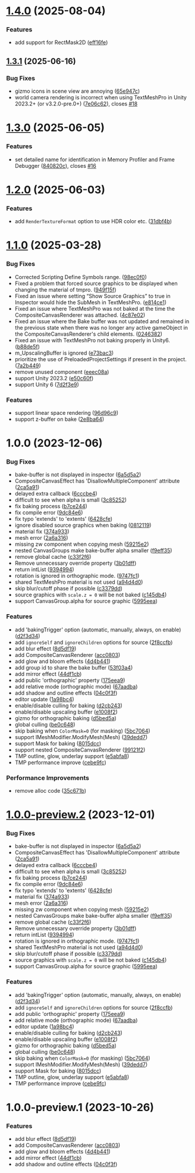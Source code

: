 # [1.4.0](https://github.com/mob-sakai/CompositeCanvasRenderer/compare/1.3.1...1.4.0) (2025-08-04)


### Features

* add support for RectMask2D ([eff16fe](https://github.com/mob-sakai/CompositeCanvasRenderer/commit/eff16fe17d58a2aed405f80ba3520801cd0256b5))

## [1.3.1](https://github.com/mob-sakai/CompositeCanvasRenderer/compare/1.3.0...1.3.1) (2025-06-16)


### Bug Fixes

* gizmo icons in scene view are annoying ([65e947c](https://github.com/mob-sakai/CompositeCanvasRenderer/commit/65e947cb4d5e2f87be96c503531649317b2259b7))
* world camera rendering is incorrect when using TextMeshPro in Unity 2023.2+ (or v3.2.0-pre.0+) ([7e06c62](https://github.com/mob-sakai/CompositeCanvasRenderer/commit/7e06c6275abb672e58363e3019069874759ac54e)), closes [#18](https://github.com/mob-sakai/CompositeCanvasRenderer/issues/18)

# [1.3.0](https://github.com/mob-sakai/CompositeCanvasRenderer/compare/1.2.0...1.3.0) (2025-06-05)


### Features

* set detailed name for identification in Memory Profiler and Frame Debugger ([840820c](https://github.com/mob-sakai/CompositeCanvasRenderer/commit/840820c31e163241def1ac6d39ed8ac72beac86a)), closes [#16](https://github.com/mob-sakai/CompositeCanvasRenderer/issues/16)

# [1.2.0](https://github.com/mob-sakai/CompositeCanvasRenderer/compare/1.1.0...1.2.0) (2025-06-03)


### Features

* add `RenderTextureFormat` option to use HDR color etc. ([31dbf4b](https://github.com/mob-sakai/CompositeCanvasRenderer/commit/31dbf4b9c4c307c97b557c812deb0b5518ae3da0))

# [1.1.0](https://github.com/mob-sakai/CompositeCanvasRenderer/compare/1.0.0...1.1.0) (2025-03-28)


### Bug Fixes

* Corrected Scripting Define Symbols range. ([98ec0f0](https://github.com/mob-sakai/CompositeCanvasRenderer/commit/98ec0f0ceab791ce28d5221bae010435c364546d))
* Fixed a problem that forced source graphics to be displayed when changing the material of tmpro. ([949f15f](https://github.com/mob-sakai/CompositeCanvasRenderer/commit/949f15f12974c2df114658581724e702912ea88c))
* Fixed an issue where setting “Show Source Graphics” to true in Inspector would hide the SubMesh in TextMeshPro. ([e814ce1](https://github.com/mob-sakai/CompositeCanvasRenderer/commit/e814ce1de169eec28a7ed6037f8746fe0aa65a4a))
* Fixed an issue where TextMeshPro was not baked at the time the CompositeCanvasRenderer was attached. ([4c87e02](https://github.com/mob-sakai/CompositeCanvasRenderer/commit/4c87e028403a1b8b8aa6ddcf35f1f57164afc4f7))
* Fixed an issue where the Bake buffer was not updated and remained in the previous state when there was no longer any active gameObject in the CompositeCanvasRenderer's child elements. ([0246382](https://github.com/mob-sakai/CompositeCanvasRenderer/commit/02463828a6e41195b20315a96ecd9e536af95c91))
* Fixed an issue with TextMeshPro not baking properly in Unity6. ([b88de5f](https://github.com/mob-sakai/CompositeCanvasRenderer/commit/b88de5f46e8c7309e92f730354c81716bb9a4678))
* m_UpscalingBuffer is ignored ([e73bac3](https://github.com/mob-sakai/CompositeCanvasRenderer/commit/e73bac380f5679284b0cd00cacbbdfff5f51a5bd))
* prioritize the use of PreloadedProjectSettings if present in the project. ([7a2b449](https://github.com/mob-sakai/CompositeCanvasRenderer/commit/7a2b449084f06c78b49720ade618287f87f074c2))
* remove unused component ([eeec08a](https://github.com/mob-sakai/CompositeCanvasRenderer/commit/eeec08ad1193f4d92847553e331697e249645172))
* support Unity 2023.2 ([e50c60f](https://github.com/mob-sakai/CompositeCanvasRenderer/commit/e50c60fb575926fe2692a509b3f391cf064de0bd))
* support Unity 6 ([7d2f3e9](https://github.com/mob-sakai/CompositeCanvasRenderer/commit/7d2f3e9a5f93ac671f753a6426a522fd746c3f9b))


### Features

* support linear space rendering ([96d96c9](https://github.com/mob-sakai/CompositeCanvasRenderer/commit/96d96c9ab0a646c206838434749d3a62b738bcd9))
* support z-buffer on bake ([2e8ba64](https://github.com/mob-sakai/CompositeCanvasRenderer/commit/2e8ba6477ea293c7de7e827919110d2f71ae9f50))

# 1.0.0 (2023-12-06)


### Bug Fixes

* bake-buffer is not displayed in inspector ([6a5d5a2](https://github.com/mob-sakai/CompositeCanvasRenderer/commit/6a5d5a2d91756878603c58dfd248de724c927e75))
* CompositeCanvasEffect has 'DisallowMultipleComponent' attribute ([2ca5a91](https://github.com/mob-sakai/CompositeCanvasRenderer/commit/2ca5a913d51aae03411620b99455de0f0bd22cf2))
* delayed extra callback ([6cccbe4](https://github.com/mob-sakai/CompositeCanvasRenderer/commit/6cccbe48906a7cf95cbc61c2cec07e5eb554418d))
* difficult to see when alpha is small ([3c85252](https://github.com/mob-sakai/CompositeCanvasRenderer/commit/3c852525fc3119e3b2df4884e73964df5bd46312))
* fix baking process ([b7ce244](https://github.com/mob-sakai/CompositeCanvasRenderer/commit/b7ce2445bd29f5cafd61b222f026bb95ad79508c))
* fix compile error ([9dc84e6](https://github.com/mob-sakai/CompositeCanvasRenderer/commit/9dc84e6ddfffde56b627b64d15b3150987ed4cb0))
* fix typo 'extends' to 'extents' ([6428cfe](https://github.com/mob-sakai/CompositeCanvasRenderer/commit/6428cfe3173fb0bbb4ed8bd4c4d76d1e182e5123))
* ignore disabled source graphics when baking ([0812119](https://github.com/mob-sakai/CompositeCanvasRenderer/commit/081211929ae47e320015bc9b7fa58663b4b9617b))
* material fix ([374a933](https://github.com/mob-sakai/CompositeCanvasRenderer/commit/374a933d1d686de3b50aa6aac80e6c29580663a4))
* mesh error ([2a6a316](https://github.com/mob-sakai/CompositeCanvasRenderer/commit/2a6a316edb1ff41f9793e1e9b064674775d14179))
* missing zw component when copying mesh ([59215e2](https://github.com/mob-sakai/CompositeCanvasRenderer/commit/59215e2d9fdf13aa615a5e2a8c3583c7b60b552f))
* nested CanvasGroups make bake-buffer alpha smaller ([f9eff35](https://github.com/mob-sakai/CompositeCanvasRenderer/commit/f9eff35d7396faf381df1b3a407d63fd3ea91386))
* remove global cache ([c33f2f6](https://github.com/mob-sakai/CompositeCanvasRenderer/commit/c33f2f636c4b96e94c27a413bbcf6ce71d99beb7))
* Remove unnecessary override property ([3b01dff](https://github.com/mob-sakai/CompositeCanvasRenderer/commit/3b01dff90f026dd29260d28b40976bf2735c522c))
* return intList ([9394994](https://github.com/mob-sakai/CompositeCanvasRenderer/commit/939499495eebd52a16341d66daec552bf6c5dcf0))
* rotation is ignored in orthographic mode. ([9747fc1](https://github.com/mob-sakai/CompositeCanvasRenderer/commit/9747fc1e8ebabc20fa07c4e65706ee55947bdb7f))
* shared TextMeshPro material is not used ([a94d4d0](https://github.com/mob-sakai/CompositeCanvasRenderer/commit/a94d4d0ea5134c5398ac733d474518af46d6a5e2))
* skip blur/cutoff phase if possible ([c3379dd](https://github.com/mob-sakai/CompositeCanvasRenderer/commit/c3379dd78604cfd1d8f61559c85d0452a62458b3))
* source graphics with `scale.z = 0` will be not baked ([c145db4](https://github.com/mob-sakai/CompositeCanvasRenderer/commit/c145db456bcbacb320f4e16151761504603ec2eb))
* support CanvasGroup.alpha for source graphic ([5995eea](https://github.com/mob-sakai/CompositeCanvasRenderer/commit/5995eea89906e7caf55437215e1943cbe7b125e2))


### Features

* add 'bakingTrigger' option (automatic, manually, always, on enable) ([d2f3d34](https://github.com/mob-sakai/CompositeCanvasRenderer/commit/d2f3d348d81e2906c953f2d2267fa2ced8cc2cfe))
* add `ignoreSelf` and `ignoreChildren` options for source ([2f8ccfb](https://github.com/mob-sakai/CompositeCanvasRenderer/commit/2f8ccfb623b6bee44d649326f6b59341e9109027))
* add blur effect ([8d5df19](https://github.com/mob-sakai/CompositeCanvasRenderer/commit/8d5df1923313c17fd570f285d2ffd683a127cd92))
* add CompositeCanvasRenderer ([acc0803](https://github.com/mob-sakai/CompositeCanvasRenderer/commit/acc0803f857618ffb30f154d4798d50ee74dac18))
* add glow and bloom effects ([4d4b441](https://github.com/mob-sakai/CompositeCanvasRenderer/commit/4d4b441fa042b10333728dd065c3eefac79cc7d4))
* add group id to share the bake buffer ([53f03a4](https://github.com/mob-sakai/CompositeCanvasRenderer/commit/53f03a488c5f864e6503ad4d04823c80843ade1c))
* add mirror effect ([44df1cb](https://github.com/mob-sakai/CompositeCanvasRenderer/commit/44df1cb5754241c17fd19e2becab9f46bb704e29))
* add public 'orthographic' property ([175eea9](https://github.com/mob-sakai/CompositeCanvasRenderer/commit/175eea920379ffb497457b4e838f91b851eb4dcb))
* add relative mode (orthographic mode) ([67aadba](https://github.com/mob-sakai/CompositeCanvasRenderer/commit/67aadbaae9f3ab9519d00cbe857345b88e9460c5))
* add shadow and outline effects ([04c0f3f](https://github.com/mob-sakai/CompositeCanvasRenderer/commit/04c0f3f25ed72a68e42883509ed0811306c1839d))
* editor update ([1a98bc4](https://github.com/mob-sakai/CompositeCanvasRenderer/commit/1a98bc463cbf4ff8ddb8e2ccc14230711ccef9f3))
* enable/disable culling for baking ([d2cb243](https://github.com/mob-sakai/CompositeCanvasRenderer/commit/d2cb24366508edf94e1eebef6cf96117308a5c8e))
* enable/disable upscaling buffer ([e1008f2](https://github.com/mob-sakai/CompositeCanvasRenderer/commit/e1008f22788e62a595833dffecc97da666bfcb4a))
* gizmo for orthographic baking ([d5bed5a](https://github.com/mob-sakai/CompositeCanvasRenderer/commit/d5bed5a9e3596bbbb487e6824c3040506a602c63))
* global culling ([be0c648](https://github.com/mob-sakai/CompositeCanvasRenderer/commit/be0c64897f9e5a605246aedb343932f42f22c9bc))
* skip baking when `ColorMask=0` (for masking) ([5bc7064](https://github.com/mob-sakai/CompositeCanvasRenderer/commit/5bc7064915a21dd51bd4f89c3c490551dff4aafd))
* support IMeshModifier.ModifyMesh(Mesh) ([39dedd7](https://github.com/mob-sakai/CompositeCanvasRenderer/commit/39dedd731988297f79fade05beb79398dd952ba2))
* support Mask for baking ([8015dcc](https://github.com/mob-sakai/CompositeCanvasRenderer/commit/8015dcc94894db8bb1bbb13eb5463a7d5c617b4c))
* support nested CompositeCanvasRenderer ([99121f2](https://github.com/mob-sakai/CompositeCanvasRenderer/commit/99121f2b89339c20698acb98834126fab8d29096))
* TMP outline, glow, underlay support ([e5abfa8](https://github.com/mob-sakai/CompositeCanvasRenderer/commit/e5abfa8f3e2c10a18857ffc6d2bc6de1ab7c3b5e))
* TMP performance improve ([cebe9fc](https://github.com/mob-sakai/CompositeCanvasRenderer/commit/cebe9fce8736891f74197bd000e26463ebe13386))


### Performance Improvements

* remove alloc code ([35c671b](https://github.com/mob-sakai/CompositeCanvasRenderer/commit/35c671bb130b345ce53b9a8035e01a0372676f5a))

# [1.0.0-preview.2](https://github.com/mob-sakai/CompositeCanvasRenderer/compare/1.0.0-preview.1...1.0.0-preview.2) (2023-12-01)


### Bug Fixes

* bake-buffer is not displayed in inspector ([6a5d5a2](https://github.com/mob-sakai/CompositeCanvasRenderer/commit/6a5d5a2d91756878603c58dfd248de724c927e75))
* CompositeCanvasEffect has 'DisallowMultipleComponent' attribute ([2ca5a91](https://github.com/mob-sakai/CompositeCanvasRenderer/commit/2ca5a913d51aae03411620b99455de0f0bd22cf2))
* delayed extra callback ([6cccbe4](https://github.com/mob-sakai/CompositeCanvasRenderer/commit/6cccbe48906a7cf95cbc61c2cec07e5eb554418d))
* difficult to see when alpha is small ([3c85252](https://github.com/mob-sakai/CompositeCanvasRenderer/commit/3c852525fc3119e3b2df4884e73964df5bd46312))
* fix baking process ([b7ce244](https://github.com/mob-sakai/CompositeCanvasRenderer/commit/b7ce2445bd29f5cafd61b222f026bb95ad79508c))
* fix compile error ([9dc84e6](https://github.com/mob-sakai/CompositeCanvasRenderer/commit/9dc84e6ddfffde56b627b64d15b3150987ed4cb0))
* fix typo 'extends' to 'extents' ([6428cfe](https://github.com/mob-sakai/CompositeCanvasRenderer/commit/6428cfe3173fb0bbb4ed8bd4c4d76d1e182e5123))
* material fix ([374a933](https://github.com/mob-sakai/CompositeCanvasRenderer/commit/374a933d1d686de3b50aa6aac80e6c29580663a4))
* mesh error ([2a6a316](https://github.com/mob-sakai/CompositeCanvasRenderer/commit/2a6a316edb1ff41f9793e1e9b064674775d14179))
* missing zw component when copying mesh ([59215e2](https://github.com/mob-sakai/CompositeCanvasRenderer/commit/59215e2d9fdf13aa615a5e2a8c3583c7b60b552f))
* nested CanvasGroups make bake-buffer alpha smaller ([f9eff35](https://github.com/mob-sakai/CompositeCanvasRenderer/commit/f9eff35d7396faf381df1b3a407d63fd3ea91386))
* remove global cache ([c33f2f6](https://github.com/mob-sakai/CompositeCanvasRenderer/commit/c33f2f636c4b96e94c27a413bbcf6ce71d99beb7))
* Remove unnecessary override property ([3b01dff](https://github.com/mob-sakai/CompositeCanvasRenderer/commit/3b01dff90f026dd29260d28b40976bf2735c522c))
* return intList ([9394994](https://github.com/mob-sakai/CompositeCanvasRenderer/commit/939499495eebd52a16341d66daec552bf6c5dcf0))
* rotation is ignored in orthographic mode. ([9747fc1](https://github.com/mob-sakai/CompositeCanvasRenderer/commit/9747fc1e8ebabc20fa07c4e65706ee55947bdb7f))
* shared TextMeshPro material is not used ([a94d4d0](https://github.com/mob-sakai/CompositeCanvasRenderer/commit/a94d4d0ea5134c5398ac733d474518af46d6a5e2))
* skip blur/cutoff phase if possible ([c3379dd](https://github.com/mob-sakai/CompositeCanvasRenderer/commit/c3379dd78604cfd1d8f61559c85d0452a62458b3))
* source graphics with `scale.z = 0` will be not baked ([c145db4](https://github.com/mob-sakai/CompositeCanvasRenderer/commit/c145db456bcbacb320f4e16151761504603ec2eb))
* support CanvasGroup.alpha for source graphic ([5995eea](https://github.com/mob-sakai/CompositeCanvasRenderer/commit/5995eea89906e7caf55437215e1943cbe7b125e2))


### Features

* add 'bakingTrigger' option (automatic, manually, always, on enable) ([d2f3d34](https://github.com/mob-sakai/CompositeCanvasRenderer/commit/d2f3d348d81e2906c953f2d2267fa2ced8cc2cfe))
* add `ignoreSelf` and `ignoreChildren` options for source ([2f8ccfb](https://github.com/mob-sakai/CompositeCanvasRenderer/commit/2f8ccfb623b6bee44d649326f6b59341e9109027))
* add public 'orthographic' property ([175eea9](https://github.com/mob-sakai/CompositeCanvasRenderer/commit/175eea920379ffb497457b4e838f91b851eb4dcb))
* add relative mode (orthographic mode) ([67aadba](https://github.com/mob-sakai/CompositeCanvasRenderer/commit/67aadbaae9f3ab9519d00cbe857345b88e9460c5))
* editor update ([1a98bc4](https://github.com/mob-sakai/CompositeCanvasRenderer/commit/1a98bc463cbf4ff8ddb8e2ccc14230711ccef9f3))
* enable/disable culling for baking ([d2cb243](https://github.com/mob-sakai/CompositeCanvasRenderer/commit/d2cb24366508edf94e1eebef6cf96117308a5c8e))
* enable/disable upscaling buffer ([e1008f2](https://github.com/mob-sakai/CompositeCanvasRenderer/commit/e1008f22788e62a595833dffecc97da666bfcb4a))
* gizmo for orthographic baking ([d5bed5a](https://github.com/mob-sakai/CompositeCanvasRenderer/commit/d5bed5a9e3596bbbb487e6824c3040506a602c63))
* global culling ([be0c648](https://github.com/mob-sakai/CompositeCanvasRenderer/commit/be0c64897f9e5a605246aedb343932f42f22c9bc))
* skip baking when `ColorMask=0` (for masking) ([5bc7064](https://github.com/mob-sakai/CompositeCanvasRenderer/commit/5bc7064915a21dd51bd4f89c3c490551dff4aafd))
* support IMeshModifier.ModifyMesh(Mesh) ([39dedd7](https://github.com/mob-sakai/CompositeCanvasRenderer/commit/39dedd731988297f79fade05beb79398dd952ba2))
* support Mask for baking ([8015dcc](https://github.com/mob-sakai/CompositeCanvasRenderer/commit/8015dcc94894db8bb1bbb13eb5463a7d5c617b4c))
* TMP outline, glow, underlay support ([e5abfa8](https://github.com/mob-sakai/CompositeCanvasRenderer/commit/e5abfa8f3e2c10a18857ffc6d2bc6de1ab7c3b5e))
* TMP performance improve ([cebe9fc](https://github.com/mob-sakai/CompositeCanvasRenderer/commit/cebe9fce8736891f74197bd000e26463ebe13386))

# 1.0.0-preview.1 (2023-10-26)


### Features

* add blur effect ([8d5df19](https://github.com/mob-sakai/CompositeCanvasRenderer/commit/8d5df1923313c17fd570f285d2ffd683a127cd92))
* add CompositeCanvasRenderer ([acc0803](https://github.com/mob-sakai/CompositeCanvasRenderer/commit/acc0803f857618ffb30f154d4798d50ee74dac18))
* add glow and bloom effects ([4d4b441](https://github.com/mob-sakai/CompositeCanvasRenderer/commit/4d4b441fa042b10333728dd065c3eefac79cc7d4))
* add mirror effect ([44df1cb](https://github.com/mob-sakai/CompositeCanvasRenderer/commit/44df1cb5754241c17fd19e2becab9f46bb704e29))
* add shadow and outline effects ([04c0f3f](https://github.com/mob-sakai/CompositeCanvasRenderer/commit/04c0f3f25ed72a68e42883509ed0811306c1839d))
